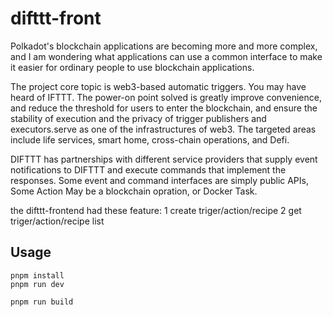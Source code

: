 # difttt-front
Polkadot's blockchain applications are becoming more and more complex, and I am wondering what applications can use a common interface to make it easier for ordinary people to use blockchain applications.

The project core topic is web3-based automatic triggers. You may have heard of IFTTT. The power-on point solved is greatly improve convenience, and reduce the threshold for users to enter the blockchain, and ensure the stability of execution and the privacy of trigger publishers and executors.serve as one of the infrastructures of web3. The targeted areas include life services, smart home, cross-chain operations, and Defi.

DIFTTT has partnerships with different service providers that supply event notifications to DIFTTT and execute commands that implement the responses. Some event and command interfaces are simply public APIs, Some Action May be a blockchain opration, or Docker Task.


the difttt-frontend had these feature:
1 create triger/action/recipe
2 get triger/action/recipe list

## Usage

```shell
pnpm install
pnpm run dev

pnpm run build
```
